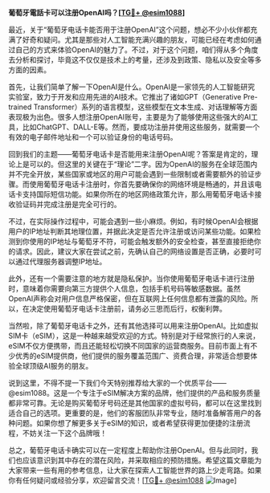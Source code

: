 **葡萄牙電話卡可以注册OpenAI吗？[[TG💪+ @esim1088](https://t.me/s/esim1088)]**

最近，关于“葡萄牙电话卡能否用于注册OpenAI”这个问题，想必不少小伙伴都充满了好奇和疑问。尤其是那些对人工智能充满兴趣的朋友，可能已经在考虑如何通过自己的方式来体验OpenAI的魅力了。不过，对于这个问题，咱们得从多个角度去分析和探讨，毕竟这不仅仅是技术上的考量，还涉及到政策、隐私以及安全等多方面的因素。

首先，让我们简单了解一下OpenAI是什么。OpenAI是一家领先的人工智能研究实验室，致力于开发和应用先进的AI技术。它推出了诸如GPT（Generative Pre-trained Transformer）系列的语言模型，这些模型在文本生成、对话理解等方面表现极为出色。很多人想注册OpenAI账号，主要是为了能够使用这些强大的AI工具，比如ChatGPT、DALL-E等。然而，要成功注册并使用这些服务，就需要一个有效的电子邮件地址和一个可以验证身份的电话号码。

回到我们的主题——葡萄牙电话卡是否能用来注册OpenAI呢？答案是肯定的，理论上是可以的。但这里的关键在于“理论”二字。因为OpenAI的服务在全球范围内并不完全开放，某些国家或地区的用户可能会遇到一些限制或者需要额外的验证步骤。而使用葡萄牙电话卡注册时，你首先要确保你的网络环境是畅通的，并且该电话卡支持国际短信功能。如果你所在的地区网络政策允许，那么用葡萄牙电话卡接收验证码并完成注册是完全可行的。

不过，在实际操作过程中，可能会遇到一些小麻烦。例如，有时候OpenAI会根据用户的IP地址判断其地理位置，并据此决定是否允许注册或访问某些功能。如果检测到你使用的IP地址与葡萄牙不符，可能会触发额外的安全检查，甚至直接拒绝你的请求。因此，建议大家在尝试之前，先确认自己的网络设置是否正确，必要时可以通过代理服务器调整IP地址。

此外，还有一个需要注意的地方就是隐私保护。当你使用葡萄牙电话卡进行注册时，意味着你需要向第三方提供个人信息，包括手机号码等敏感数据。虽然OpenAI声称会对用户信息严格保密，但在互联网上任何信息都有泄露的风险。所以，在决定使用葡萄牙电话卡注册前，请务必三思而后行，权衡利弊。

当然啦，除了葡萄牙电话卡之外，还有其他选择可以用来注册OpenAI。比如虚拟SIM卡（eSIM），这是一种越来越受欢迎的方式。特别是对于经常旅行的人来说，eSIM不仅方便携带，而且还能轻松切换不同国家的运营商服务。目前市面上有不少优秀的eSIM提供商，他们提供的服务覆盖范围广、资费合理，非常适合想要体验全球顶级AI服务的朋友。

说到这里，不得不提一下我们今天特别推荐给大家的一个优质平台——@esim1088。这是一个专注于eSIM解决方案的品牌，他们提供的产品和服务质量都非常可靠。无论是购买葡萄牙号码还是其他国家的虚拟号码，都可以在这里找到适合自己的选项。更重要的是，他们的客服团队非常专业，随时准备解答用户的各种问题。如果你想了解更多关于eSIM的知识，或者希望获得更加便捷的注册流程，不妨关注一下这个品牌哦！

总之，葡萄牙电话卡确实可以在一定程度上帮助你注册OpenAI。但与此同时，我们也应该意识到其中存在的潜在风险，并采取相应的预防措施。希望这篇文章能为大家带来一些有用的参考信息，让大家在探索人工智能世界的路上少走弯路。如果你有任何疑问或经验分享，欢迎留言交流！[[TG💪+ @esim1088](https://t.me/s/esim1088) ![Image](https://i.postimg.cc/4NQfJmqS/Snipaste-2025-05-13-00-14-12.png)]